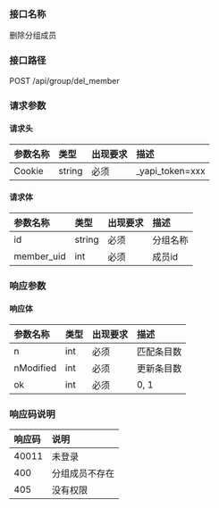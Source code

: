 ### 接口名称
删除分组成员

### 接口路径
POST /api/group/del_member

### 请求参数

#### 请求头

参数名称 | 类型   | 出现要求 | 描述
:--------|:-------|:-------|:---------------
Cookie   | string | 必须     | _yapi_token=xxx

#### 请求体

参数名称   | 类型   | 出现要求 | 描述
:----------|:-------|:-------|:----
id         | string | 必须     | 分组名称
member_uid | int    | 必须     | 成员id

### 响应参数

#### 响应体

参数名称  | 类型 | 出现要求 | 描述
:---------|:-----|:-------|:-----
n         | int  | 必须     | 匹配条目数
nModified | int  | 必须     | 更新条目数
ok        | int  | 必须     | 0, 1

### 响应码说明

响应码 | 说明
:------|:-------
40011  | 未登录
400    | 分组成员不存在
405    | 没有权限